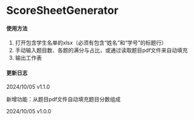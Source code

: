# ScoreSheetGenerator

#### 使用方法
1. 打开包含学生名单的xlsx（必须有包含“姓名”和“学号”的标题行）
2. 手动输入题目数、各题的满分与占比，或通过读取题目pdf文件来自动填充
3. 输出工作表

#### 更新日志

2024/10/05 v1.1.0

  新增功能：从题目pdf文件自动填充题目分数组成

2024/10/05 v1.0.0

